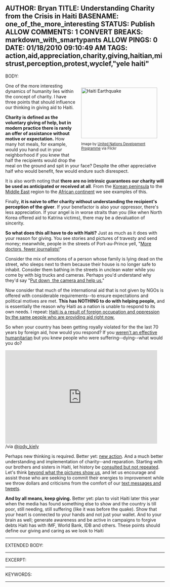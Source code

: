 AUTHOR: Bryan
TITLE: Understanding Charity from the Crisis in Haiti
BASENAME: one_of_the_more_interesting
STATUS: Publish
ALLOW COMMENTS: 1
CONVERT BREAKS: markdown_with_smartypants
ALLOW PINGS: 0
DATE: 01/18/2010 09:10:49 AM
TAGS: action,aid,appreciation,charity,giving,haitian,mistrust,perception,protest,wyclef,"yele haiti"
-----
BODY:
<div class="zemanta-img mt-image-right" style="margin: 1em; display: block; float: right; width: 250px;"><a href="http://www.flickr.com/photos/37913760@N03/4275393782"><img src="http://farm5.static.flickr.com/4041/4275393782_bf63b5b1ba_m.jpg" alt="Haiti Earthquake" height="160" width="240"></a><p class="zemanta-img-attribution" style="font-size: 0.8em;">Image by <a href="http://www.flickr.com/photos/37913760@N03/4275393782">United Nations Development Programme</a> via Flickr</p></div>
One of the more interesting dynamics of humanity lies within the concept of charity. I have three points that should influence our thinking in giving aid to Haiti.

**Charity is defined as the voluntary giving of help, but in modern practice there is rarely an offer of assistance without motive or expectation.** How many hot meals, for example, would you hand out in your neighborhood if you knew that half the recipients would drop the meal on the ground and spit in your face? Despite the other appreciative half who would benefit, few would endure such disrespect.

It is also worth noting that **there are no intrinsic guarantees our charity will be used as anticipated or received at all**. From the [Korean peninsula](http://www.opendemocracy.net/globalization-institutions_government/korea_aid_4588.jsp) to the [Middle East](http://en.wikipedia.org/wiki/Soviet_war_in_Afghanistan#Foreign_involvement_and_aid_to_the_mujahideen) region to the [African continent](http://goliath.ecnext.com/coms2/gi_0199-2370672/Clothing-donations-bypass-the-needy.html) we see examples of this.

Finally, **it is naive to offer charity without understanding the recipient's perception of the giver**. If your benefactor is also your oppressor, there's less appreciation. If your angel is in worse straits than you (like when North Korea offered aid to Katrina victims), there may be a devaluation of sincerity.

**So what does this all have to do with Haiti?** Just as much as it does with your reason for giving. You see stories and pictures of travesty and send money; meanwhile, people in the streets of Port-au-Prince yell, "[More doctors, fewer journalists!](http://www.abc.net.au/news/stories/2010/01/15/2793719.htm?section=justin)" 

Consider the mix of emotions of a person whose family is lying dead on the street, who sleeps next to them because their house is no longer safe to inhabit. Consider them bathing in the streets in unclean water while you come by with big trucks and cameras. Perhaps you'd understand why they'd say "[Put down  the camera and help us.](http://www.time.com/time/specials/packages/article/0,28804,1953379_1953494_1954327,00.html)"

Now consider that much of the international aid that is not given by NGOs is offered with considerable requirements--to ensure expectations and political motives are met. **This has NOTHING to do with helping people,** and is essentially the reason why Haiti as a nation is unable to respond to its own needs. I repeat: [Haiti is a result of foreign occupation and oppression by the same people who are providing aid right now.](http://www.guardian.co.uk/commentisfree/2010/jan/13/our-role-in-haitis-plight)

So when your country has been getting royally violated for the the last 70 years by foreign aid, how would you respond? If you [weren't an effective humanitarian](http://www.thesmokinggun.com/archive/years/2010/0114102wyclef1.html) but you knew people who were suffering--dying--what would you do?

<object height="295" width="480"><param name="movie" value="http://www.youtube.com/v/lDE8YJac0Wc&amp;hl=en_US&amp;fs=1&amp;"><param name="allowFullScreen" value="true"><param name="allowscriptaccess" value="always"><embed src="http://www.youtube.com/v/lDE8YJac0Wc&amp;hl=en_US&amp;fs=1&amp;" type="application/x-shockwave-flash" allowscriptaccess="always" allowfullscreen="true" height="295" width="480"></embed></object> /via [@jody_kiely](http://www.leftsider.com/jody_kiely)

Perhaps new thinking is required. Better yet: [new action](http://www.slate.com/id/2241861/?from=rss). And a much better understanding and implementation of charity--and reparation. Starting with our brothers and sisters in Haiti, let history be [consulted but not repeated](http://www.thenation.com/blogs/notion/517494/what_haiti_is_owed). Let's think [beyond what the pictures show us](http://www.msnbc.msn.com/id/34900543/ns/world_news-haiti_earthquake/), and let us encourage and assist those who are seeking to commit their energies to improvement while we throw dollars and criticisms from the comfort of our [text messages and tweets](http://www.techstartups.com/2010/01/17/sms-money-will-get-to-haiti-eventually/).

**And by all means, keep giving.** Better yet: plan to visit Haiti later this year when the media has found something else to show and the country is till poor, still needing, still suffering (like it was before the quake). Show that your heart is connected to your hands and not just your wallet. And to your brain as well; generate awareness and be active in campaigns to forgive debts Haiti has with IMF, World Bank, IDB and others. These points should define our giving and caring as we look to Haiti 

-----
EXTENDED BODY:

-----
EXCERPT:

-----
KEYWORDS:

-----


